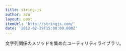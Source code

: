 ```yaml
---
title: string.js
author: azu
layout: post
itemUrl: 'http://stringjs.com/'
date: '2012-02-29T15:00:00.000Z'
---
```

文字列関係のメソッドを集めたユーティリティライブラリ。
